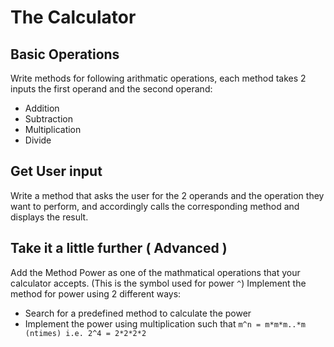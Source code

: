 # The Calculator 
## Basic Operations 
Write methods for following arithmatic operations, each method takes 2 inputs the first operand and the second operand:
- Addition
- Subtraction 
- Multiplication
- Divide 


## Get User input 
Write a method that asks the user for the 2 operands and the operation they want to perform, and accordingly calls the corresponding method and displays the result. 


## Take it a little further ( Advanced )
Add the Method Power as one of the mathmatical operations that your calculator accepts.  (This is the symbol used for power `^`)  Implement the method for power using 2 different ways:
- Search for a predefined method to calculate the power
- Implement the power using multiplication such that  `m^n = m*m*m..*m (ntimes) i.e. 2^4 = 2*2*2*2` 
